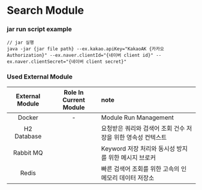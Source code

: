 # Search Module

### jar run script example

```
// jar 실행
java -jar {jar file path} --ex.kakao.apiKey="KakaoAK {카카오 Authorization}" --ex.naver.clientId="{네이버 client id}" --ex.naver.clientSecret="{네이버 client secret}"
```

### Used External Module

| External Module | Role In Current Module | note                               |
|:---------------:|:----------------------:|:-----------------------------------|
|     Docker      |           -            | Module Run Management              |
|   H2 Database   |                        | 요청받은 쿼리와 검색어 조회 건수 저장을 위한 영속성 컨텍스트 |
|    Rabbit MQ    |                        | Keyword 저장 처리와 동시성 방지를 위한 메시지 브로커  |
|      Redis      |                        | 빠른 검색어 조회를 위한 고속의 인 메모리 데이터 저장소    |